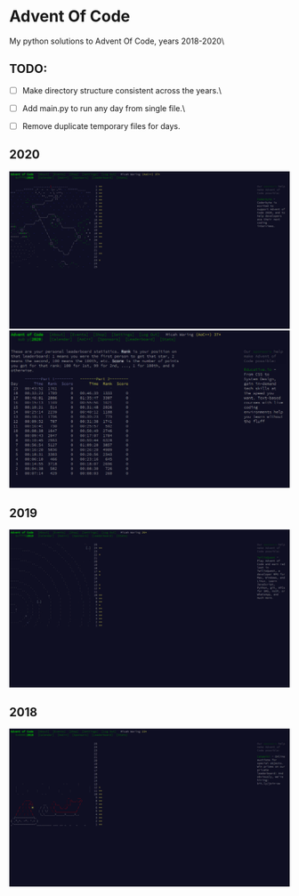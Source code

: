 # Advent Of Code
 My python solutions to Advent Of Code, years 2018-2020\
 
## TODO:
 - [ ] Make directory structure consistent across the years.\
 - [ ] Add main.py to run any day from single file.\
 - [ ] Remove duplicate temporary files for days.


## 2020
![alt text](https://raw.githubusercontent.com/micahwar/AOC/main/README-Images/2020.png)
![alt text](https://raw.githubusercontent.com/micahwar/AOC/main/README-Images/2020stats.png)

## 2019
![alt text](https://raw.githubusercontent.com/micahwar/AOC/main/README-Images/2019.png)

## 2018
![alt text](https://raw.githubusercontent.com/micahwar/AOC/main/README-Images/2018.png)


